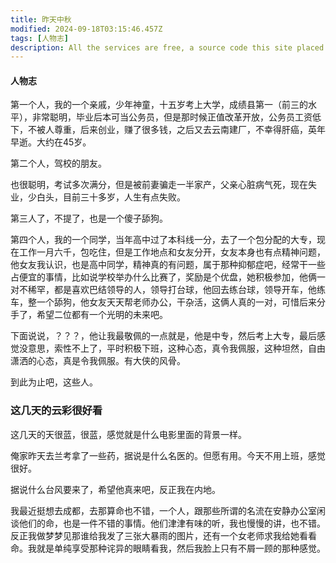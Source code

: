 ```yaml
---
title: 昨天中秋
modified: 2024-09-18T03:15:46.457Z
tags: [人物志]
description: All the services are free, a source code this site placed on github repository and intergration with netlify service, another service that you can use is github page for hosting your own static site.
---
```


####  人物志

第一个人，我的一个亲戚，少年神童，十五岁考上大学，成绩县第一（前三的水平），非常聪明，毕业后本可当公务员，但是那时候正值改革开放，公务员工资低下，不被人尊重，后来创业，赚了很多钱，之后又去云南建厂，不幸得肝癌，英年早逝。大约在45岁。

第二个人，驾校的朋友。

也很聪明，考试多次满分，但是被前妻骗走一半家产，父亲心脏病气死，现在失业，少白头，目前三十多岁，人生有点失败。

第三人了，不提了，也是一个傻子舔狗。

第四个人，我的一个同学，当年高中过了本科线一分，去了一个包分配的大专，现在工作一月六千，包吃住，但是工作地点和女友分开，女友本身也有点精神问题，他女友我认识，也是高中同学，精神真的有问题，属于那种抑郁症吧，经常干一些占便宜的事情，比如说学校举办什么比赛了，奖励是个优盘，她积极参加，他俩一对不稀罕，都是喜欢巴结领导的人，领导打台球，他回去练台球，领导开车，他练车，整一个舔狗，他女友天天帮老师办公，干杂活，这俩人真的一对，可惜后来分手了，希望二位都有一个光明的未来吧。

下面说说，？？？，他让我最敬佩的一点就是，他是中专，然后考上大专，最后感觉没意思，索性不上了，平时积极下班，这种心态，真令我佩服，这种坦然，自由潇洒的心态，真是令我佩服。有大侠的风骨。

到此为止吧，这些人。

### 这几天的云彩很好看

 这几天的天很蓝，很蓝，感觉就是什么电影里面的背景一样。

俺家昨天去兰考拿了一些药，据说是什么名医的。但愿有用。今天不用上班，感觉很好。

据说什么台风要来了，希望他真来吧，反正我在内地。

我最近挺想去成都，去那算命也不错，一个人，跟那些所谓的名流在安静办公室闲谈他们的命，也是一件不错的事情。他们津津有味的听，我也慢慢的讲，也不错。反正我做梦梦见那谁给我发了三张大暴雨的图片，还有一个女老师求我给她看看命。我就是单纯享受那种诧异的眼睛看我，然后我脸上只有不屑一顾的那种感觉。

